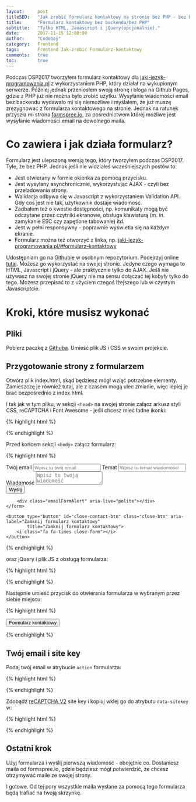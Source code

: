 ```yaml
---
layout:     post
titleSEO:	"Jak zrobić formularz kontaktowy na stronie bez PHP - bez backendu?"
title:      "Formularz kontaktowy bez backendu/bez PHP"
subtitle:   "Tylko HTML, Javascript i jQuery(opcjonalnie)."
date:       2017-11-15 12:00:00
author:     "Codeboy"
category:   Frontend
tags:	    Frontend Jak-zrobić Formularz-kontaktowy
comments:   true
toc:        true
---
```


Podczas DSP2017 tworzyłem formularz kontaktowy dla [jaki-jezyk-programowania.pl](https://jaki-jezyk-programowania.pl/) z wykorzystaniem PHP, który działał na wykupionym serwerze. Później  jednak przeniosłem swoją stronę i bloga na Github Pages, gdzie z PHP już nie można było zrobić użytku. Wysyłanie wiadomości email bez backendu wydawało mi się niemożliwe i myślałem, że już muszę zrezygnować z formularza kontaktowego na stronie. Jednak na ratunek przyszła mi strona [formspree.io](https://formspree.io/), za pośrednictwem której możliwe jest wysyłanie wiadomości email na dowolnego maila.



# Co zawiera i jak działa formularz?
Formularz jest ulepszoną wersją tego, który tworzyłem podczas DSP2017. Tyle, że bez PHP. Jednak jeśli nie widziałeś wcześniejszych postów to:
- Jest otwierany w formie okienka za pomocą przycisku.
- Jest wysyłany asynchronicznie, wykorzystując AJAX - czyli bez przeładowania strony.
- Walidacja odbywa się w Javascript z wykorzystaniem Validation API. Gdy coś jest nie tak, użytkownik dostaje wiadomość.
- Zadbałem też o kwestie dostępności, np. komunikaty mogą być odczytane przez czytniki ekranowe, obsługa klawiaturą (m. in. zamykanie ESC czy zapętlone tabowanie) itd.
- Jest w pełni responsywny - poprawnie wyświetla się na każdym ekranie.
- Formularz można też otworzyć z linka, np. [jaki-jezyk-programowania.pl/#formularz-kontaktowy](https://jaki-jezyk-programowania.pl/#formularz-kontaktowy)

Udostępniam go na [Githubie](https://github.com/C0deboy/contact-form-no-backend) w osobnym repozytorium. Podejrzyj online [tutaj](https://c0deboy.github.io/contact-form-no-backend/). Możesz go wykorzystać na swojej stronie. Jedyne czego wymaga to HTML, Javascript i jQuery - ale praktycznie tylko do AJAX. Jeśli nie używasz na swojej stronie jQuery nie ma sensu dołączać tej kobyły tylko do tego. Możesz przepisać to z użyciem czegoś lżejszego lub w czystym Javascriptcie.

# Kroki, które musisz wykonać

## Pliki
Pobierz paczkę z [Githuba](https://github.com/C0deboy/contact-form-no-backend). Umieść plik JS i CSS w swoim projekcie.

## Przygotowanie strony z formularzem

Otwórz plik <span class="file">index.html</span>, skąd będziesz mógł wziąć potrzebne elementy. Zamieszczę je również tutaj, ale z czasem mogą ulec zmianie, więc lepiej je brać bezpośrednio z <span class="file">index.html</span>.

I tak jak w tym pliku, w sekcji `<head>` na swojej stronie załącz arkusz styli CSS, reCAPTCHA i Font Awesome - jeśli chcesz mieć ładne ikonki:

{% highlight html %}

<link rel="stylesheet" href="css/form.css">
<script src="https://www.google.com/recaptcha/api.js"></script>
<link rel="stylesheet" href="https://maxcdn.bootstrapcdn.com/font-awesome/4.7.0/css/font-awesome.min.css">

{% endhighlight %}

Przed końcem sekcji `<body>` załącz formularz:

{% highlight html %}

<div id="formularz-kontaktowy" class="contact" role="dialog" aria-label="Formularz kontaktowy" aria-hidden="true">
    <form class="emailForm" method="POST" action="https://formspree.io/your.email@example.com">
        <label class="half" aria-live="polite">
            Twój email
            <input class="form-data" name="email" type="email" placeholder="Wpisz tu twój email" required>
        </label>
        <label class="half" aria-live="polite">
            Temat
            <input class="form-data" name="_subject" placeholder="Wpisz tu temat wiadomości" minlength="4" maxlength="78"
                   required>
        </label>
        <label aria-live="polite">
            Wiadomość
            <textarea class="form-data" name="message" placeholder="Wpisz tu twoją wiadomość" minlength="4"
                      maxlength="6000" required></textarea>
        </label>
        <label class="recaptcha-label" aria-live="polite">
            <div class="g-recaptcha" tabindex="-1" data-sitekey="6LevbxMUAAAAAIa8dsrFNJn0S_b_t5K8INV4z2JD"
                 data-callback="recaptchaClearErr"></div>
        </label>
        <button class="emailFormSubmit main-btn" name="submit" type="submit">Wyślij</button>

        <div class="emailFormAlert" aria-live="polite"></div>
    </form>

    <button type="button" id="close-contact-btn" class="close-btn" aria-label="Zamknij formularz kontaktowy"
            title="Zamknij formularz kontaktowy">
        <i class="fa fa-times close-form"></i>
    </button>
</div>
{% endhighlight %}

oraz jQuery i plik JS z obsługą formularza:

{% highlight html %}

<script src="https://code.jquery.com/jquery-3.2.1.min.js" integrity="sha256-hwg4gsxgFZhOsEEamdOYGBf13FyQuiTwlAQgxVSNgt4=" crossorigin="anonymous"></script>
<script src="js/emailform.js"></script>

{% endhighlight %}

Następnie umieść przycisk do otwierania formularza w wybranym przez siebie miejscu:

{% highlight html %}

<button id="open-contact-btn" class="main-btn">
    <i class="fa fa-envelope-o" aria-hidden="true"></i> Formularz kontaktowy
</button>

{% endhighlight %}

## Twój email i site key

Podaj twój email w atrybucie <code class="highlight"><span class="na">action</span></code> formularza:

{% highlight html %}

<form class="emailForm" method="POST" action="https://formspree.io/your.email@example.com">
    <!-- ... -->
</form>

{% endhighlight %}

Zdobądź [reCAPTCHA V2](https://www.google.com/recaptcha/admin) site key i kopiuj wklej go do atrybutu <code class="highlight"><span class="na">data-sitekey</span></code> w:

{% highlight html %}

<div class="g-recaptcha" tabindex="-1" data-sitekey="6Lc9_xMUAAAAAFPVNhvDKb9lMXHGI4o7-zhqkTgL"
                 data-callback="recaptchaClearErr"></div>

{% endhighlight %}

## Ostatni krok
Użyj formularza i wyślij pierwszą wiadomość - obojętnie co. Dostaniesz maila od formspree.io, gdzie będziesz mógł potwierdzić, że chcesz otrzymywać maile ze swojej strony.

I gotowe. Od tej pory wszystkie maila wysłane za pomocą tego formularza będą trafiać na twoją skrzynkę.







